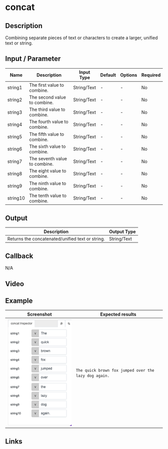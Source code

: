# concat

## Description

Combining separate pieces of text or characters to create a larger, unified text or string.

## Input / Parameter

| Name | Description | Input Type | Default | Options | Required |
| ------ | ------ | ------ | ------ | ------ | ------ |
| string1 | The first value to combine. | String/Text | - | - | No |
| string2 | The second value to combine. | String/Text | - | - | No |
| string3 | The third value to combine. | String/Text | - | - | No |
| string4 | The fourth value to combine. | String/Text | - | - | No |
| string5 | The fifth value to combine. | String/Text | - | - | No |
| string6 | The sixth value to combine. | String/Text | - | - | No |
| string7 | The seventh value to combine. | String/Text | - | - | No |
| string8 | The eight value to combine. | String/Text | - | - | No |
| string9 | The ninth value to combine. | String/Text | - | - | No |
| string10 | The tenth value to combine. | String/Text | - | - | No |

## Output

| Description | Output Type |
| ------ | ------ |
| Returns the concatenated/unified text or string. | String/Text |

## Callback

N/A

## Video

## Example

| Screenshot | Expected results | 
| ---- | ---- | 
| ![](concat-step-1.png)  | `The quick brown fox jumped over the lazy dog again.` | 

## Links